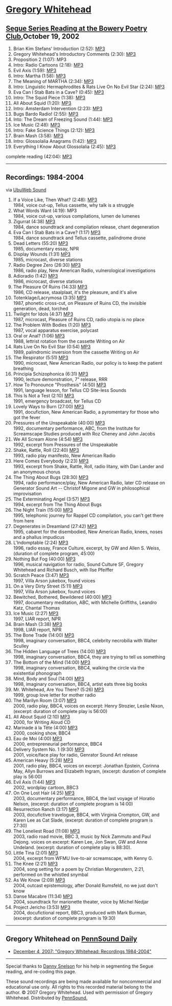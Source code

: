 [Gregory Whitehead](http://www.ubu.com/sound/whitehead.html)
============================================================

  

[Segue Series Reading at the Bowery Poetry Club](Segue-BPC.html),October 19, 2002
---------------------------------------------------------------------------------

1.  Brian Kim Stefans' Introduction (2:52): [MP3](http://media.sas.upenn.edu/pennsound/authors/Whitehead/Segue-2002/Whitehead-Gregory_01_Brians-Introduction_Segue_NY_10-19-02.mp3)
2.  Gregory Whitehead's Introductory Comments (2:30): [MP3](http://media.sas.upenn.edu/pennsound/authors/Whitehead/Segue-2002/Whitehead-Gregory_02_Introductory-Comments_Segue_NY_10-19-02.mp3)
3.  Proposition 2 (1:07): MP3
4.  Intro: Radio Cartoons (2:18): [MP3](http://media.sas.upenn.edu/pennsound/authors/Whitehead/Segue-2002/Whitehead-Gregory_04_Radio-Cartoons-Cont_Segue_NY_10-19-02.mp3)
5.  Evil Axis (1:59): [MP3](http://media.sas.upenn.edu/pennsound/authors/Whitehead/Segue-2002/Whitehead-Gregory_05_Evil-Axis_Segue_NY_10-19-02.mp3)
6.  Intro: Martha (1:58): [MP3](http://media.sas.upenn.edu/pennsound/authors/Whitehead/Segue-2002/Whitehead-Gregory_06_Introducing-Martha_Segue_NY_10-19-02.mp3)
7.  The Meaning of MARTHA (2:34): [MP3](http://media.sas.upenn.edu/pennsound/authors/Whitehead/Segue-2002/Whitehead-Gregory_07_Meaning-of-MARTHA_Segue_NY_10-19-02.mp3)
8.  Intro: Linguistic Hermaphrodites & Rats Live On No Evil Star (2:24): [MP3](http://media.sas.upenn.edu/pennsound/authors/Whitehead/Segue-2002/Whitehead-Gregory_08_Linguistic-Hermaphrodite_Segue_NY_10-19-02.mp3)
9.  Eva Can I Stab Bats in a Cave? (0:45): [MP3](http://media.sas.upenn.edu/pennsound/authors/Whitehead/Segue-2002/Whitehead-Gregory_09_Eva-can-I_Segue_NY_10-19-02.mp3)
10. Intro: The Squid Piece (1:38): [MP3](http://media.sas.upenn.edu/pennsound/authors/Whitehead/Segue-2002/Whitehead-Gregory_10_The-squid-piece_Segue_NY_10-19-02.mp3)
11. All About Squid (1:20): [MP3](http://media.sas.upenn.edu/pennsound/authors/Whitehead/Segue-2002/Whitehead-Gregory_11_So-you-wanna-talk_Segue_NY_10-19-02.mp3)
12. Intro: Amsterdam Intervention (2:23): [MP3](http://media.sas.upenn.edu/pennsound/authors/Whitehead/Segue-2002/Whitehead-Gregory_12_Amsterdam-intervention_Segue_NY_10-19-02.mp3)
13. Bugs Bardo Radio! (2:55): [MP3](http://media.sas.upenn.edu/pennsound/authors/Whitehead/Segue-2002/Whitehead-Gregory_13_Bugs-bardo-radio_Segue_NY_10-19-02.mp3)
14. Into: The Dream of Freezing Sound (1:44): [MP3](http://media.sas.upenn.edu/pennsound/authors/Whitehead/Segue-2002/Whitehead-Gregory_14_The-dream-of-freezing_Segue_NY_10-19-02.mp3)
15. Ice Music (2:48): [MP3](http://media.sas.upenn.edu/pennsound/authors/Whitehead/Segue-2002/Whitehead-Gregory_15_Ice-Music_Segue_NY_10-19-02.mp3)
16. Intro: Fake Science Things (2:12): [MP3](http://media.sas.upenn.edu/pennsound/authors/Whitehead/Segue-2002/Whitehead-Gregory_16_Fake-science-things_Segue_NY_10-19-02.mp3)
17. Brain Mash (3:58): [MP3](http://media.sas.upenn.edu/pennsound/authors/Whitehead/Segue-2002/Whitehead-Gregory_17_Brain-Mash_Segue_NY_10-19-02.mp3)
18. Intro: Glossolalia Anagrams (1:42): [MP3](http://media.sas.upenn.edu/pennsound/authors/Whitehead/Segue-2002/Whitehead-Gregory_18_Glossolalia-Anagrams_Segue_NY_10-19-02.mp3)
19. Everything I Know About Glossolalia (2:45): [MP3](http://media.sas.upenn.edu/pennsound/authors/Whitehead/Segue-2002/Whitehead-Gregory_19_Everything-I-Know_Segue_NY_10-19-02.mp3)

complete reading (42:04): [MP3](http://media.sas.upenn.edu/pennsound/authors/Whitehead/Whitehead-Gregory_Segue_NY_10-19-02.mp3)

  

------------------------------------------------------------------------

Recordings: 1984-2004
---------------------

via [UbuWeb Sound](http://www.ubu.com/sound/whitehead.html)

  

1.  If a Voice Like, Then What? (2:48): [MP3](http://media.sas.upenn.edu/pennsound/authors/Whitehead/Gregory_Whitehead-If_a_Voice_Like_Then_What_1984.mp3)  
    1984, voice cut-up, Tellus cassette, why talk is a struggle
2.  What Words Want (4:19): MP3  
    1984, voice cut-up, various compilations, lumen de lumenes
3.  Zigurrat (4:38) [MP3](http://media.sas.upenn.edu/pennsound/authors/Whitehead/Gregory_Whitehead-Zigurrat_1984.mp3)  
    1984, dance soundtrack and compilation release, chant degeneration
4.  Eva Can I Stab Bats in a Cave? (1:17) [MP3](http://media.sas.upenn.edu/pennsound/authors/Whitehead/Gregory_Whitehead-Eva_Can_I_Stab_Bats_in_a_Cave_1984.mp3)  
    1984, dance soundtrack and Tellus cassette, palindrome drone
5.  Dead Letters (55:20) [MP3](http://media.sas.upenn.edu/pennsound/authors/Whitehead/Gregory_Whitehead-Dead_Letters_1985.mp3)  
    1985, documentary essay, NPR
6.  Display Wounds (1:31) [MP3](http://media.sas.upenn.edu/pennsound/authors/Whitehead/Gregory_Whitehead-Display_Wounds_1986.mp3)  
    1985, microcast, diverse stations
7.  Radio Degree Zero (26:30) [MP3](http://media.sas.upenn.edu/pennsound/authors/Whitehead/Gregory_Whitehead-Radio_Degree_Zero_1986.mp3)  
    1986, radio play, New American Radio, vulnerological investigations
8.  Adioradio (1:42) [MP3](http://media.sas.upenn.edu/pennsound/authors/Whitehead/Gregory_Whitehead-Adioradio_1986.mp3)  
    1986, microcast, diverse stations
9.  The Pleasure Of Ruins (14:33) [MP3](http://media.sas.upenn.edu/pennsound/authors/Whitehead/Gregory_Whitehead-The_Pleasure_of_Ruins_1987.mp3)  
    1986, CD release, staalplaat, it's the pleasure, and it's alive
10. Totenklage/Lacrymosa (3:35) [MP3](http://media.sas.upenn.edu/pennsound/authors/Whitehead/Gregory_Whitehead-Totenklage_Lacrymosa_1987.mp3)  
    1987, phonetic cross-cut, on Pleasure of Ruins CD, the invisible generation, dead, torched
11. Twilight for Idols (4:37) [MP3](http://media.sas.upenn.edu/pennsound/authors/Whitehead/Gregory_Whitehead-Twilight_for_Idols_1987.mp3)  
    1987, microcast, Pleasure of Ruins CD, radio utopia is no place
12. The Problem With Bodies (1:20) [MP3](http://media.sas.upenn.edu/pennsound/authors/Whitehead/Gregory_Whitehead-The_Problem_With_Bodies_1988.mp3)  
    1987, vocal apparatus exercise, polycast
13. Oral or Anal? (1:06) [MP3](http://media.sas.upenn.edu/pennsound/authors/Whitehead/Gregory_Whitehead-Oral_or_Anal_1988.mp3)  
    1988, lettrist rotation from the cassette Writing on Air
14. Rats Live On No Evil Star (0:54) [MP3](http://media.sas.upenn.edu/pennsound/authors/Whitehead/Gregory_Whitehead-Rats_Live_On_No_Evil_Star_1989.mp3)  
    1989, palindromic inversion from the cassette Writing on Air
15. The Respirator (5:51) [MP3](http://media.sas.upenn.edu/pennsound/authors/Whitehead/Gregory_Whitehead-The_Respirator_1990.mp3)  
    1990, microcast, New American Radio, our policy is to keep the patient breathing
16. Principia Schizophonica (6:31) [MP3](http://media.sas.upenn.edu/pennsound/authors/Whitehead/Gregory_Whitehead-Principia_Schizophonica_1990.mp3)  
    1990, lecture demonstration, 7" release, RRR
17. How To Pronounce "Prosthesis" (4:50) [MP3](http://media.sas.upenn.edu/pennsound/authors/Whitehead/Gregory_Whitehead-How_To_Pronounce_Prosthesis_1991.mp3)  
    1991, language lesson, for Tellus CD Site-less Sounds
18. This Is Not a Test (2:10) [MP3](http://media.sas.upenn.edu/pennsound/authors/Whitehead/Gregory_Whitehead-This_Is_Not_a_Test_1991.mp3)  
    1991, emergency broadcast, for Tellus CD
19. Lovely Ways to Burn (27:00) [MP3](http://media.sas.upenn.edu/pennsound/authors/Whitehead/Gregory_Whitehead-Lovely_Ways_to_Burn_1991.mp3)  
    1991, docufiction, New American Radio, a pyromentary for those who got the fever
20. Pressures of the Unspeakable (40:00) [MP3](http://media.sas.upenn.edu/pennsound/authors/Whitehead/Gregory_Whitehead-Pressures_of_the_Unspeakable_1992.mp3)  
    1992, documentary performance, ABC, from the Institute for Screamscape Studies produced with Roz Cheney
    and John Jacobs
21. We All Scream Alone (4:54) [MP3](http://media.sas.upenn.edu/pennsound/authors/Whitehead/Gregory_Whitehead-We_All_Scream_Alone_1992.mp3)  
    1992, excerpt from Pressures of the Unspeakable
22. Shake, Rattle, Roll (22:40) [MP3](http://media.sas.upenn.edu/pennsound/authors/Whitehead/Gregory_Whitehead-Shake_Rattle_Roll_1993.mp3)  
    1993, radio play manifesto, New American Radio
23. Here Comes Everybody (2:23) [MP3](http://media.sas.upenn.edu/pennsound/authors/Whitehead/Gregory_Whitehead-Here_Comes_Everybody.mp3)  
    1993, excerpt from Shake, Rattle, Roll, radio litany, with Dan Lander and an anonymous chorus
24. The Thing About Bugs (28:30) [MP3](http://media.sas.upenn.edu/pennsound/authors/Whitehead/Gregory_Whitehead-The_Thing_About_Bugs_1994.mp3)  
    1994, radio performance/play, New American Radio, later CD release on Generator Sound Art -- Christof
    Migone and GW in philosophical improvisation
25. The Exterminating Angel (3:57) [MP3](http://media.sas.upenn.edu/pennsound/authors/Whitehead/Gregory_Whitehead-The_Exterminating_Angel_1994.mp3)  
    1994, excerpt from The Thing About Bugs
26. The Night Train (15:00) [MP3](http://media.sas.upenn.edu/pennsound/authors/Whitehead/Gregory_Whitehead-The_Night_Train_1995.mp3)  
    1995, telephonic journey for Rappel CD compilation, you can't get there from here
27. Degenerates in Dreamland (27:42) [MP3](http://media.sas.upenn.edu/pennsound/authors/Whitehead/Gregory_Whitehead-Degenerates_in_Dreamland_1995.mp3)  
    1995, cabaret for the disembodied, New American Radio, knees, noses and a phallus impudicus
28. L'Indomptable (2:24) [MP3](http://media.sas.upenn.edu/pennsound/authors/Whitehead/Gregory_Whitehead-LIndomptable_1996.mp3)  
    1996, radio essay, France Culture, excerpt, by GW and Allen S. Weiss, (duration of complete program, 45:00)
29. Nothing But Fog (40:00) [MP3](http://media.sas.upenn.edu/pennsound/authors/Whitehead/Gregory_Whitehead-Nothing_But_Fog_1996.mp3)  
    1996, musical navigation for radio, Sound Culture SF, Gregory Whitehead and Richard Busch, with Ilse
    Pfeiffer
30. Scratch Peace (3:47) [MP3](http://media.sas.upenn.edu/pennsound/authors/Whitehead/Gregory_Whitehead-Scratch_Peace_1997.mp3)  
    1997, Villa Arson jukebox, found voices
31. On a Very Dirty Street (5:11) [MP3](http://media.sas.upenn.edu/pennsound/authors/Whitehead/Gregory_Whitehead-On_a_Very_Dirty_Street_1997.mp3)  
    1997, Villa Arson jukebox, found voices
32. Bewitched, Bothered, Bewildered (40:00) [MP3](http://media.sas.upenn.edu/pennsound/authors/Whitehead/Gregory_Whitehead-Bewitched_Bothered_Bewildered_1997.mp3)  
    1997, documentary meditation, ABC, with Michelle Griffiths, Leandro Katz, Chantal Thomas
33. Ice Music (2:27) [MP3](http://media.sas.upenn.edu/pennsound/authors/Whitehead/Gregory_Whitehead-Ice_Music_1997.mp3)  
    1997, LIAR report, NPR
34. Brain Mash (3:38) [MP3](http://media.sas.upenn.edu/pennsound/authors/Whitehead/Gregory_Whitehead-Brain_Mash_1998.mp3)  
    1998, LIAR report, NPR
35. The Bone Trade (14:00) [MP3](http://media.sas.upenn.edu/pennsound/authors/Whitehead/Gregory_Whitehead-The_Bone_Trade_1998.mp3)  
    1998, imaginary conversation, BBC4, celebrity necrobilia with Walter Sculley
36. The Hidden Language of Trees (14:00) [MP3](http://media.sas.upenn.edu/pennsound/authors/Whitehead/Gregory_Whitehead-The_Hidden_Language_of_Trees_1998.mp3)  
    1998, imaginary conversation, BBC4, they are trying to tell us something
37. The Bottom of the Mind (14:00) [MP3](http://media.sas.upenn.edu/pennsound/authors/Whitehead/Gregory_Whitehead-The_Bottom_of_the_Mind_1998.mp3)  
    1998, imaginary conversation, BBC4, walking the circle via the existential phonograph
38. Mind, Body and Soul (14:00) [MP3](http://media.sas.upenn.edu/pennsound/authors/Whitehead/Gregory_Whitehead-Mind_Body_and_Soul_1998.mp3)  
    1998, imaginary conversation, BBC4, artist eats three big books
39. Mr. Whitehead, Are You There? (5:26) [MP3](http://media.sas.upenn.edu/pennsound/authors/Whitehead/Gregory_Whitehead-Mr._Whitehead_Are_You_There_1999.mp3)  
    1999, group love letter for mother radio
40. The Marilyn Room (3:07) [MP3](http://media.sas.upenn.edu/pennsound/authors/Whitehead/Gregory_Whitehead-The_Marilyn_Room_Excerpt_2000.mp3)  
    2000, radio play, BBC4, voices on excerpt: Henry Strozier, Leslie Nixon, (excerpt: duration of complete
    play is 56:00)
41. All About Squid (2:10) [MP3](http://media.sas.upenn.edu/pennsound/authors/Whitehead/Gregory_Whitehead-All_About_Squid_2000.mp3)  
    2000, for Writing Aloud CD
42. Marinade á la Tête (4:00) [MP3](http://media.sas.upenn.edu/pennsound/authors/Whitehead/Gregory_Whitehead-Marinade_a_la_Tete_2000.mp3)  
    2000, cooking show, BBC4
43. Eau de Moi (4:00) [MP3](http://media.sas.upenn.edu/pennsound/authors/Whitehead/Gregory_Whitehead-Eau_de_Moi_2000.mp3)  
    2000, entrepreneurial performance, BBC4
44. Delivery System No. 1 (9:30) [MP3](http://media.sas.upenn.edu/pennsound/authors/Whitehead/Gregory_Whitehead-Delivery_System_No_1_2001.mp3)  
    2001, voice/face play for radio, Genrator Sound Art release
45. American Heavy (5:28) [MP3](http://media.sas.upenn.edu/pennsound/authors/Whitehead/Gregory_Whitehead-An_American_Heavy_excerpt_2001.mp3)  
    2001, radio play, BBC4, voices on excerpt: Jonathan Epstein, Corinna May, Allyn Burrows and Elizabeth
    Ingram, (excerpt: duration of complete play is 56:00)
46. Evil Axis (1:44) [MP3](http://media.sas.upenn.edu/pennsound/authors/Whitehead/Gregory_Whitehead-Evil_Axis_2002.mp3)  
    2002, wordplay cartoon, BBC3
47. On One Lost Hair (4:25) [MP3](http://media.sas.upenn.edu/pennsound/authors/Whitehead/Gregory_Whitehead-On_One_Lost_Hair_2003.mp3)  
    2003, documentary performance, BBC4, the last voyage of Horatio Nelson, (excerpt: duration of complete
    program is 14:00)
48. Resurrection Ranch (3:17) [MP3](http://media.sas.upenn.edu/pennsound/authors/Whitehead/Gregory_Whitehead-Resurrection_Ranch_excerpt_2003.mp3)  
    2003, docufictive travelogue, BBC4, with Virginia Crompton, GW, and Karen Lee as Cat Slade, (excerpt:
    duration of complete program is 27:30)
49. The Loneliest Road (11:08) [MP3](http://media.sas.upenn.edu/pennsound/authors/Whitehead/Gregory_Whitehead-The_Loneliest_Road_excerpt_2003.mp3)  
    2003, radio road movie, BBC 3, music by Nick Zammuto and Paul Dejong. voices on excerpt: Karen Lee, Jon
    Swan, GW and Anne Undeland.
    (excerpt: duration of complete play is 88:30).
50. Little Tina (2:01) [MP3](http://media.sas.upenn.edu/pennsound/authors/Whitehead/Gregory_Whitehead-Little_Tina_2004.mp3)  
    2004, excerpt from WFMU live-to-air screamscape, with Kenny G.
51. The Knee (2:21) [MP3](http://media.sas.upenn.edu/pennsound/authors/Whitehead/Gregory_Whitehead-The_Knee_2004.mp3)  
    2004, song setting for a poem by Christian Morgenstern, 2:21, performed on the whistled snymbal
52. As We Know (2:09) [MP3](http://media.sas.upenn.edu/pennsound/authors/Whitehead/Gregory_Whitehead-As_We_Know_2004.mp3)  
    2004, outcast epistemology, after Donald Rumsfeld, no we just don't know
53. Danse Macabre (11:34) [MP3](http://media.sas.upenn.edu/pennsound/authors/Whitehead/Gregory_Whitehead-Danse_Macabre_2004.mp3)  
    2004, soundtrack for marionette theater, voice by Michel Nedjar
54. Project Jericho (3:53) [MP3](http://media.sas.upenn.edu/pennsound/authors/Whitehead/Gregory_Whitehead-Project_Jericho_2004.mp3)  
    2004, docufictional report, BBC3, produced with Mark Burman, (excerpt: duration of complete program is 19:30)

  
  

------------------------------------------------------------------------

  
  

Gregory Whitehead on [PennSound Daily](http://writing.upenn.edu/pennsound/daily)
--------------------------------------------------------------------------------

-   [December 4, 2007: "Gregory Whitehead: Recordings 1984-2004"](http://writing.upenn.edu/pennsound/daily/200712.php#4_11:19)

  

------------------------------------------------------------------------

  

Special thanks to [Danny Snelson](http://jhenrychunko.blogspot.com/) for his help in segmenting the Segue reading, and re-coding this page.

  
  

These sound recordings are being made available for noncommercial and educational use only. All
rights to this recorded material belong to the author. © 2007 Gregory Whitehead. Used with permission of Gregory
Whitehead. Distributed by [PennSound.](../index.html)
